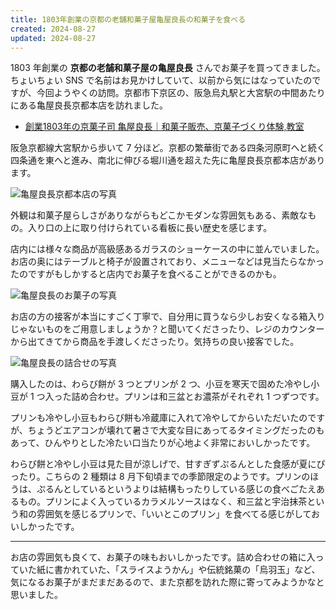 ```yaml
---
title: 1803年創業の京都の老舗和菓子屋亀屋良長の和菓子を食べる
created: 2024-08-27
updated: 2024-08-27
---
```


1803 年創業の **京都の老舗和菓子屋の亀屋良長** さんでお菓子を買ってきました。ちょいちょい SNS で名前はお見かけしていて、以前から気にはなっていたのですが、今回ようやくの訪問。京都市下京区の、阪急烏丸駅と大宮駅の中間あたりにある亀屋良長京都本店を訪れました。

- [創業1803年の京菓子司 亀屋良長｜和菓子販売、京菓子づくり体験,教室](https://kameya-yoshinaga.com/)

阪急京都線大宮駅から歩いて 7 分ほど。京都の繁華街である四条河原町へと続く四条通を東へと進み、南北に伸びる堀川通を超えた先に亀屋良長京都本店があります。

![亀屋良長京都本店の写真](dd482a5b-0eee-4be8-daa1-74b265768800)

外観は和菓子屋らしさがありながらもどこかモダンな雰囲気もある、素敵なもの。入り口の上に取り付けられている看板に長い歴史を感じます。

店内には様々な商品が高級感あるガラスのショーケースの中に並んでいました。お店の奥にはテーブルと椅子が設置されており、メニューなどは見当たらなかったのですがもしかすると店内でお菓子を食べることができるのかも。

![亀屋良長のお菓子の写真](0f587d27-5383-4a1b-16ce-f29e2c188900)

お店の方の接客が本当にすごく丁寧で、自分用に買うなら少しお安くなる箱入りじゃないものをご用意しましょうか？と聞いてくださったり、レジのカウンターから出てきてから商品を手渡しくださったり。気持ちの良い接客でした。

![亀屋良長の詰合せの写真](571a54ab-d087-4102-4a54-21e99305e300)

購入したのは、わらび餅が 3 つとプリンが 2 つ、小豆を寒天で固めた冷やし小豆が 1 つ入った詰め合わせ。プリンは和三盆とお濃茶がそれぞれ 1 つずつです。

プリンも冷やし小豆もわらび餅も冷蔵庫に入れて冷やしてからいただいたのですが、ちょうどエアコンが壊れて暑さで大変な目にあってるタイミングだったのもあって、ひんやりとした冷たい口当たりが心地よく非常においしかったです。

わらび餅と冷やし小豆は見た目が涼しげで、甘すぎずぷるんとした食感が夏にぴったり。こちらの 2 種類は 8 月下旬頃までの季節限定のようです。プリンのほうは、ぷるんとしているというよりは結構もったりしている感じの食べごたえあるもの。プリンによく入っているカラメルソースはなく、和三盆と宇治抹茶という和の雰囲気を感じるプリンで、「いいとこのプリン」を食べてる感じがしておいしかったです。

---

お店の雰囲気も良くて、お菓子の味もおいしかったです。詰め合わせの箱に入っていた紙に書かれていた、「スライスようかん」や伝統銘菓の「烏羽玉」など、気になるお菓子がまだまだあるので、また京都を訪れた際に寄ってみようかなと思いました。
